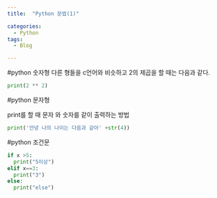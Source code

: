 ```yaml
---
title:  "Python 문법(1)"

categories:
  - Python
tags:
  - Blog

---
```


#python 숫자형
다른 형들을 c언어와 비슷하고 2의 제곱을 할 때는 다음과 같다.

```python
print(2 ** 2)
```

#python 문자형

print를 할 때 문자 와 숫자를 같이 출력하는 방법

```python
print('안녕 나의 나이는 다음과 같아' +str(4))
```

#python 조건문

```python
if x >5:
  print("5이상")
elif x==3:
  print("3")
else:
  print("else")
```


   